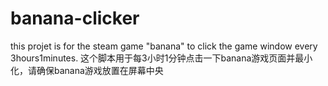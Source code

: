 # banana-clicker
this projet is for the steam game "banana" to click the game window every 3hours1minutes.
这个脚本用于每3小时1分钟点击一下banana游戏页面并最小化，请确保banana游戏放置在屏幕中央
